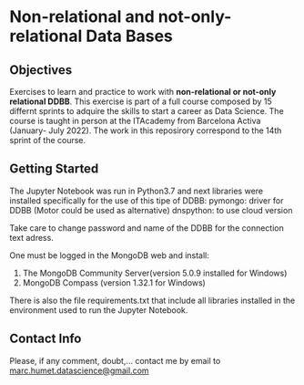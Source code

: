 # Non-relational and not-only-relational Data Bases

## Objectives
Exercises to learn and practice to work with **non-relational or not-only relational DDBB**. This exercise is part of a full course composed by 15 differnt sprints to adquire the skills to start a career as Data Science. The course is taught in person at the ITAcademy from Barcelona Activa (January- July 2022). The work in this reposirory correspond to the 14th sprint of the course.

## Getting Started
The Jupyter Notebook was run in Python3.7 and next libraries were installed specifically for the use of this tipe of DDBB:
pymongo: driver for DDBB (Motor could be used as alternative)
dnspython: to use cloud version 

Take care to change password and name of the DDBB for the connection text adress.


One must be logged in the MongoDB web and install: 
1. The MongoDB Community Server(version 5.0.9 installed for Windows)
2. MongoDB Compass (version 1.32.1 for Windows)


There is also the file requirements.txt that include all libraries installed in the environment used to run the Jupyter Notebook. 

## Contact Info
Please, if any comment, doubt,... contact me by email to marc.humet.datascience@gmail.com


